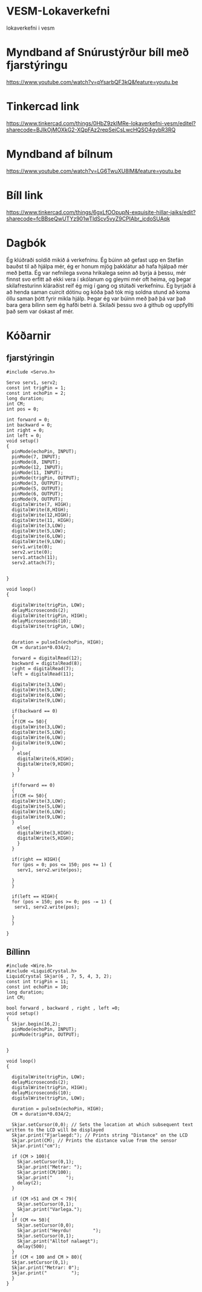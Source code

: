 # VESM-Lokaverkefni
lokaverkefni i vesm

# Myndband af Snúrustýrður bíll með fjarstýringu
https://www.youtube.com/watch?v=pYsarbQF3kQ&feature=youtu.be
# Tinkercad link
https://www.tinkercad.com/things/0HbZ9zkIMRe-lokaverkefni-vesm/editel?sharecode=BJIkOjMOXkG2-XQpFAz2repSeiCsLwcHQSO4gvbR3RQ
# Myndband af bílnum
https://www.youtube.com/watch?v=LG6TwuXU8lM&feature=youtu.be
# Bíll link
https://www.tinkercad.com/things/6gxLfOOpupN-exquisite-hillar-jaiks/edit?sharecode=fcBBseQwUTYz901wTldScv5vyZ9CPIAbr_icdoSUAqk
# Dagbók
Ég klúðraði soldið mikið á verkefninu. Ég búinn að gefast upp en Stefán bauðst til að hjálpa mér, ég er honum mjög þakklátur að hafa hjálpað mér með þetta. Ég var nefnilega svona hrikalega seinn að byrja á þessu, mér finnst svo erfitt að ekki vera í skólanum og gleymi mér oft heima, og þegar skilafresturinn kláraðist reif ég mig í gang og stútaði verkefninu. Ég byrjaði á að henda saman cuircit dótinu og kóða það tók mig soldna stund að koma öllu saman þótt fyrir mikla hjálp. Þegar ég var búinn með það þá var það bara gera bílinn sem ég hafði betri á. Skilaði þessu svo á github og uppfyllti það sem var óskast af mér.

# Kóðarnir
## fjarstýringin

```
#include <Servo.h>

Servo serv1, serv2;
const int trigPin = 1;
const int echoPin = 2;
long duration;
int CM;
int pos = 0;

int forward = 0;
int backward = 0;
int right = 0;
int left = 0;
void setup()
{
  pinMode(echoPin, INPUT);
  pinMode(7, INPUT);
  pinMode(8, INPUT);
  pinMode(12, INPUT);
  pinMode(11, INPUT);
  pinMode(trigPin, OUTPUT);
  pinMode(3, OUTPUT);
  pinMode(5, OUTPUT);
  pinMode(6, OUTPUT);
  pinMode(9, OUTPUT);
  digitalWrite(7, HIGH);
  digitalWrite(8,HIGH);
  digitalWrite(12,HIGH);
  digitalWrite(11, HIGH);
  digitalWrite(3,LOW);
  digitalWrite(5,LOW);
  digitalWrite(6,LOW);
  digitalWrite(9,LOW);
  serv1.write(0);
  serv2.write(0);
  serv1.attach(11);
  serv2.attach(7);
  

}

void loop()
{
  
  digitalWrite(trigPin, LOW);
  delayMicroseconds(2);
  digitalWrite(trigPin, HIGH);
  delayMicroseconds(10);
  digitalWrite(trigPin, LOW);
  
  
  duration = pulseIn(echoPin, HIGH);
  CM = duration*0.034/2;
  
  forward = digitalRead(12);
  backward = digitalRead(8);
  right = digitalRead(7);
  left = digitalRead(11);
  
  digitalWrite(3,LOW);
  digitalWrite(5,LOW);
  digitalWrite(6,LOW);
  digitalWrite(9,LOW);

  if(backward == 0)
  {
  if(CM <= 50){
  digitalWrite(3,LOW);
  digitalWrite(5,LOW);
  digitalWrite(6,LOW);
  digitalWrite(9,LOW);
  }
    else{
    digitalWrite(6,HIGH);
    digitalWrite(9,HIGH);
    }
  }

  if(forward == 0)
  {
  if(CM <= 50){
  digitalWrite(3,LOW);
  digitalWrite(5,LOW);
  digitalWrite(6,LOW);
  digitalWrite(9,LOW);
  }
    else{
    digitalWrite(3,HIGH);
    digitalWrite(5,HIGH);
    }
  }
  
  if(right == HIGH){
  for (pos = 0; pos <= 150; pos += 1) { 
    serv1, serv2.write(pos); 
    
  }
  }
 
  if(left == HIGH){
  for (pos = 150; pos >= 0; pos -= 1) { 
   serv1, serv2.write(pos); 
                       
  }
  }

}
```
## Bíllinn
```
#include <Wire.h>
#include <LiquidCrystal.h>
LiquidCrystal Skjar(6 , 7, 5, 4, 3, 2);
const int trigPin = 11;
const int echoPin = 10;
long duration;
int CM;

bool forward , backward , right , left =0;
void setup()
{
  Skjar.begin(16,2);
  pinMode(echoPin, INPUT);
  pinMode(trigPin, OUTPUT);


}

void loop()
{
 
  digitalWrite(trigPin, LOW);
  delayMicroseconds(2);
  digitalWrite(trigPin, HIGH);
  delayMicroseconds(10);
  digitalWrite(trigPin, LOW);
  
  duration = pulseIn(echoPin, HIGH);
  CM = duration*0.034/2;
  
  Skjar.setCursor(0,0); // Sets the location at which subsequent text written to the LCD will be displayed
  Skjar.print("Fjarlaegd:"); // Prints string "Distance" on the LCD
  Skjar.print(CM); // Prints the distance value from the sensor
  Skjar.print("cm");

  if (CM > 100){ 
    Skjar.setCursor(0,1);
    Skjar.print("Metrar: ");
    Skjar.print(CM/100);
    Skjar.print("     ");
  	delay(2);
  }
 
  if (CM >51 and CM < 79){
  	Skjar.setCursor(0,1);
    Skjar.print("Varlega.");
  }
  if (CM <= 50){
	Skjar.setCursor(0,0);
    Skjar.print("Heyrdu!        ");
    Skjar.setCursor(0,1);
    Skjar.print("Alltof nalaegt");
    delay(500);
  }
  if (CM < 100 and CM > 80){
  Skjar.setCursor(0,1);
  Skjar.print("Metrar: 0");
  Skjar.print("         ");
  }
}

```

